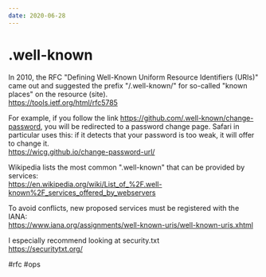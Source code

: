 ```yaml
---
date: 2020-06-28
---
```


# .well-known

In 2010, the RFC "Defining Well-Known Uniform Resource Identifiers (URIs)" came out and suggested the prefix "/.well-known/" for so-called "known places" on the resource (site).  
https://tools.ietf.org/html/rfc5785

For example, if you follow the link https://github.com/.well-known/change-password, you will be redirected to a password change page. Safari in particular uses this: if it detects that your password is too weak, it will offer to change it.  
https://wicg.github.io/change-password-url/

Wikipedia lists the most common ".well-known" that can be provided by services:  
https://en.wikipedia.org/wiki/List_of_%2F.well-known%2F_services_offered_by_webservers

To avoid conflicts, new proposed services must be registered with the IANA:  
https://www.iana.org/assignments/well-known-uris/well-known-uris.xhtml

I especially recommend looking at security.txt  
https://securitytxt.org/

#rfc #ops
